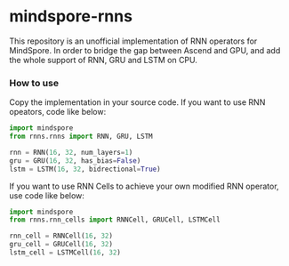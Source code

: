 # mindspore-rnns
This repository is an unofficial implementation of RNN operators for MindSpore. In order to bridge the gap between Ascend and GPU, and add the whole support of RNN, GRU and LSTM on CPU.

### How to use
Copy the implementation in your source code. If you want to use RNN opeators, code like below:

```python
import mindspore
from rnns.rnns import RNN, GRU, LSTM

rnn = RNN(16, 32, num_layers=1)
gru = GRU(16, 32, has_bias=False)
lstm = LSTM(16, 32, bidrectional=True)
```

If you want to use RNN Cells to achieve your own modified RNN operator, use code like below:

```python
import mindspore
from rnns.rnn_cells import RNNCell, GRUCell, LSTMCell

rnn_cell = RNNCell(16, 32)
gru_cell = GRUCell(16, 32)
lstm_cell = LSTMCell(16, 32)
```



